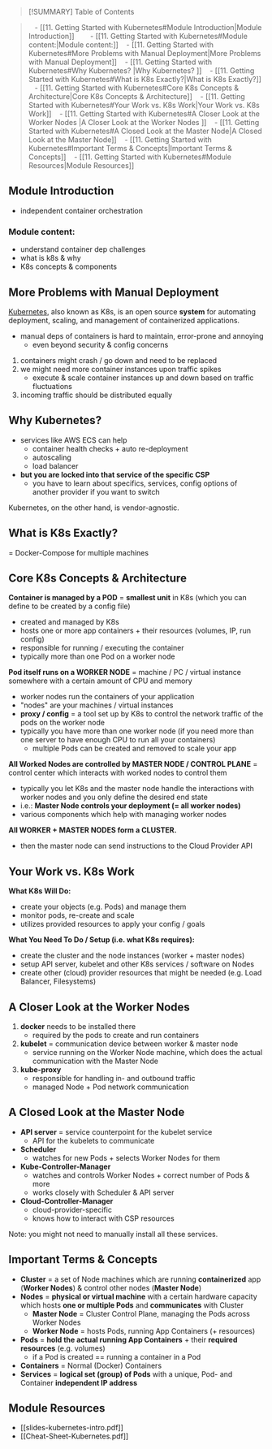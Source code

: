>[!SUMMARY] Table of Contents

>    - [[11. Getting Started with Kubernetes#Module Introduction|Module Introduction]]
>        - [[11. Getting Started with Kubernetes#Module content:|Module content:]]
>    - [[11. Getting Started with Kubernetes#More Problems with Manual Deployment|More Problems with Manual Deployment]]
>    - [[11. Getting Started with Kubernetes#Why Kubernetes? |Why Kubernetes? ]]
>    - [[11. Getting Started with Kubernetes#What is K8s Exactly?|What is K8s Exactly?]]
>    - [[11. Getting Started with Kubernetes#Core K8s Concepts & Architecture|Core K8s Concepts & Architecture]]
>    - [[11. Getting Started with Kubernetes#Your Work vs. K8s Work|Your Work vs. K8s Work]]
>    - [[11. Getting Started with Kubernetes#A Closer Look at the Worker Nodes |A Closer Look at the Worker Nodes ]]
>    - [[11. Getting Started with Kubernetes#A Closed Look at the Master Node|A Closed Look at the Master Node]]
>    - [[11. Getting Started with Kubernetes#Important Terms & Concepts|Important Terms & Concepts]]
>    - [[11. Getting Started with Kubernetes#Module Resources|Module Resources]]

## Module Introduction
- independent container orchestration 
### Module content:
- understand container dep challenges
- what is k8s & why 
- K8s concepts & components

## More Problems with Manual Deployment
[Kubernetes](https://kubernetes.io/docs/concepts/overview/), also known as K8s, is an open source **system** for automating deployment, scaling, and management of containerized applications.

- manual deps of containers is hard to maintain, error-prone and annoying
	- even beyond security & config concerns

1. containers might crash / go down and need to be replaced
2. we might need more container instances upon traffic spikes
	- execute & scale container instances up and down based on traffic fluctuations
3. incoming traffic should be distributed equally

## Why Kubernetes? 
- services like AWS ECS can help 
	- container health checks + auto re-deployment
	- autoscaling
	- load balancer
- **but you are locked into that service of the specific CSP**
	- you have to learn about specifics, services, config options of another provider if you want to switch

Kubernetes, on the other hand, is vendor-agnostic.

## What is K8s Exactly?
= Docker-Compose for multiple machines

## Core K8s Concepts & Architecture
**Container is managed by a POD**
= **smallest unit** in K8s (which you can define to be created by a config file)
- created and managed by K8s
- hosts one or more app containers + their resources (volumes, IP, run config)
- responsible for running / executing the container
- typically more than one Pod on a worker node

**Pod itself runs on a WORKER NODE**
= machine / PC / virtual instance somewhere with a certain amount of CPU and memory
- worker nodes run the containers of your application
- "nodes" are your machines / virtual instances
- **proxy / config** = a tool set up by K8s to control the network traffic of the pods on the worker node
- typically you have more than one worker node (if you need more than one server to have enough CPU to run all your containers)
	- multiple Pods can be created and removed to scale your app

**All Worked Nodes are controlled by MASTER NODE / CONTROL PLANE**
= control center which interacts with worked nodes to control them
- typically you let K8s and the master node handle the interactions with worker nodes and you only define the desired end state
- i.e.: **Master Node controls your deployment (= all worker nodes)**
- various components which help with managing worker nodes

**All WORKER + MASTER NODES form a CLUSTER.**
- then the master node can send instructions to the Cloud Provider API

## Your Work vs. K8s Work
**What K8s Will Do:** 
- create your objects (e.g. Pods) and manage them
- monitor pods, re-create and scale
- utilizes provided resources to apply your config / goals
 
**What You Need To Do / Setup (i.e. what K8s requires):** 
- create the cluster and the node instances (worker + master nodes)
- setup API server, kubelet and other K8s services / software on Nodes
- create other (cloud) provider resources that might be needed (e.g. Load Balancer, Filesystems)

## A Closer Look at the Worker Nodes 
1. **docker** needs to be installed there
	- required by the pods to create and run containers
2. **kubelet** = communication device between worker & master node
	- service running on the Worker Node machine, which does the actual communication with the Master Node
3. **kube-proxy**
	- responsible for handling in- and outbound traffic
	- managed Node + Pod network communication

## A Closed Look at the Master Node
- **API server**
	= service counterpoint for the kubelet service
	- API for the kubelets to communicate
- **Scheduler** 
	- watches for new Pods + selects Worker Nodes for them
- **Kube-Controller-Manager**
	- watches and controls Worker Nodes + correct number of Pods & more
	- works closely with Scheduler & API server
- **Cloud-Controller-Manager**
	- cloud-provider-specific
	- knows how to interact with CSP resources

Note: you might not need to manually install all these services.

## Important Terms & Concepts
- **Cluster** =  a set of Node machines which are running **containerized** app (**Worker Nodes**) & control other nodes (**Master Node**)
- **Nodes** = **physical or virtual machine** with a certain hardware capacity which hosts **one or multiple Pods** and **communicates** with Cluster
	- **Master Node** = Cluster Control Plane, managing the Pods across Worker Nodes
	- **Worker Node** = hosts Pods, running App Containers (+ resources)
- **Pods** = **hold the actual running App Containers** + their **required resources** (e.g. volumes)
	- if a Pod is created == running a container in a Pod
- **Containers** = Normal (Docker) Containers
- **Services** = **logical set (group) of Pods** with a unique, Pod- and Container **independent IP address**

## Module Resources
- [[slides-kubernetes-intro.pdf]]
- [[Cheat-Sheet-Kubernetes.pdf]]
